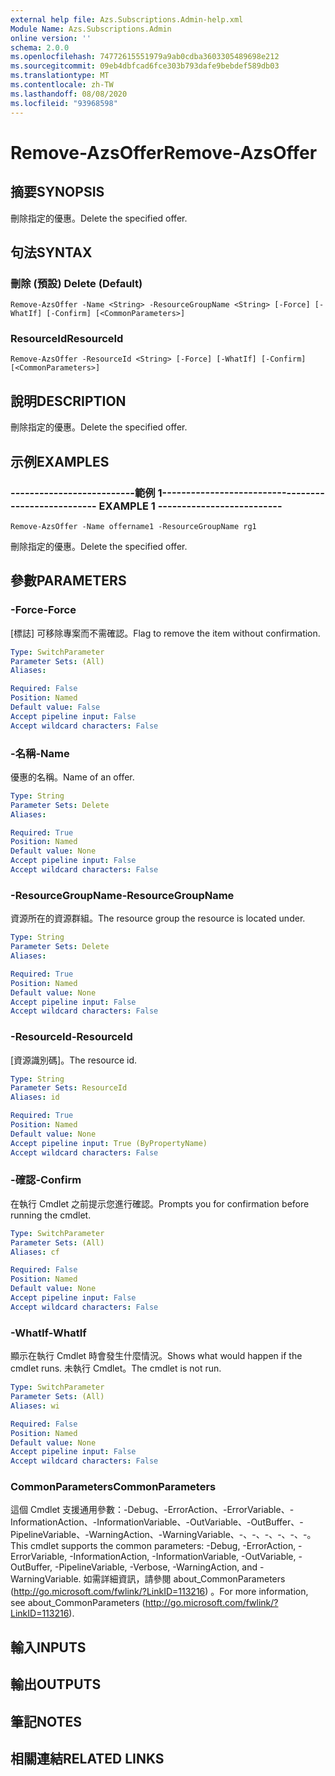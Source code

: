 ```yaml
---
external help file: Azs.Subscriptions.Admin-help.xml
Module Name: Azs.Subscriptions.Admin
online version: ''
schema: 2.0.0
ms.openlocfilehash: 74772615551979a9ab0cdba3603305489698e212
ms.sourcegitcommit: 09eb4dbfcad6fce303b793dafe9bebdef589db03
ms.translationtype: MT
ms.contentlocale: zh-TW
ms.lasthandoff: 08/08/2020
ms.locfileid: "93968598"
---
```

# <span data-ttu-id="e82e1-101">Remove-AzsOffer</span><span class="sxs-lookup"><span data-stu-id="e82e1-101">Remove-AzsOffer</span></span>

## <span data-ttu-id="e82e1-102">摘要</span><span class="sxs-lookup"><span data-stu-id="e82e1-102">SYNOPSIS</span></span>
<span data-ttu-id="e82e1-103">刪除指定的優惠。</span><span class="sxs-lookup"><span data-stu-id="e82e1-103">Delete the specified offer.</span></span>

## <span data-ttu-id="e82e1-104">句法</span><span class="sxs-lookup"><span data-stu-id="e82e1-104">SYNTAX</span></span>

### <span data-ttu-id="e82e1-105">刪除 (預設) </span><span class="sxs-lookup"><span data-stu-id="e82e1-105">Delete (Default)</span></span>
```
Remove-AzsOffer -Name <String> -ResourceGroupName <String> [-Force] [-WhatIf] [-Confirm] [<CommonParameters>]
```

### <span data-ttu-id="e82e1-106">ResourceId</span><span class="sxs-lookup"><span data-stu-id="e82e1-106">ResourceId</span></span>
```
Remove-AzsOffer -ResourceId <String> [-Force] [-WhatIf] [-Confirm] [<CommonParameters>]
```

## <span data-ttu-id="e82e1-107">說明</span><span class="sxs-lookup"><span data-stu-id="e82e1-107">DESCRIPTION</span></span>
<span data-ttu-id="e82e1-108">刪除指定的優惠。</span><span class="sxs-lookup"><span data-stu-id="e82e1-108">Delete the specified offer.</span></span>

## <span data-ttu-id="e82e1-109">示例</span><span class="sxs-lookup"><span data-stu-id="e82e1-109">EXAMPLES</span></span>

### <span data-ttu-id="e82e1-110">--------------------------範例 1--------------------------</span><span class="sxs-lookup"><span data-stu-id="e82e1-110">-------------------------- EXAMPLE 1 --------------------------</span></span>
```
Remove-AzsOffer -Name offername1 -ResourceGroupName rg1
```

<span data-ttu-id="e82e1-111">刪除指定的優惠。</span><span class="sxs-lookup"><span data-stu-id="e82e1-111">Delete the specified offer.</span></span>

## <span data-ttu-id="e82e1-112">參數</span><span class="sxs-lookup"><span data-stu-id="e82e1-112">PARAMETERS</span></span>

### <span data-ttu-id="e82e1-113">-Force</span><span class="sxs-lookup"><span data-stu-id="e82e1-113">-Force</span></span>
<span data-ttu-id="e82e1-114">[標誌] 可移除專案而不需確認。</span><span class="sxs-lookup"><span data-stu-id="e82e1-114">Flag to remove the item without confirmation.</span></span>

```yaml
Type: SwitchParameter
Parameter Sets: (All)
Aliases: 

Required: False
Position: Named
Default value: False
Accept pipeline input: False
Accept wildcard characters: False
```

### <span data-ttu-id="e82e1-115">-名稱</span><span class="sxs-lookup"><span data-stu-id="e82e1-115">-Name</span></span>
<span data-ttu-id="e82e1-116">優惠的名稱。</span><span class="sxs-lookup"><span data-stu-id="e82e1-116">Name of an offer.</span></span>

```yaml
Type: String
Parameter Sets: Delete
Aliases: 

Required: True
Position: Named
Default value: None
Accept pipeline input: False
Accept wildcard characters: False
```

### <span data-ttu-id="e82e1-117">-ResourceGroupName</span><span class="sxs-lookup"><span data-stu-id="e82e1-117">-ResourceGroupName</span></span>
<span data-ttu-id="e82e1-118">資源所在的資源群組。</span><span class="sxs-lookup"><span data-stu-id="e82e1-118">The resource group the resource is located under.</span></span>

```yaml
Type: String
Parameter Sets: Delete
Aliases: 

Required: True
Position: Named
Default value: None
Accept pipeline input: False
Accept wildcard characters: False
```

### <span data-ttu-id="e82e1-119">-ResourceId</span><span class="sxs-lookup"><span data-stu-id="e82e1-119">-ResourceId</span></span>
<span data-ttu-id="e82e1-120">[資源識別碼]。</span><span class="sxs-lookup"><span data-stu-id="e82e1-120">The resource id.</span></span>

```yaml
Type: String
Parameter Sets: ResourceId
Aliases: id

Required: True
Position: Named
Default value: None
Accept pipeline input: True (ByPropertyName)
Accept wildcard characters: False
```

### <span data-ttu-id="e82e1-121">-確認</span><span class="sxs-lookup"><span data-stu-id="e82e1-121">-Confirm</span></span>
<span data-ttu-id="e82e1-122">在執行 Cmdlet 之前提示您進行確認。</span><span class="sxs-lookup"><span data-stu-id="e82e1-122">Prompts you for confirmation before running the cmdlet.</span></span>

```yaml
Type: SwitchParameter
Parameter Sets: (All)
Aliases: cf

Required: False
Position: Named
Default value: None
Accept pipeline input: False
Accept wildcard characters: False
```

### <span data-ttu-id="e82e1-123">-WhatIf</span><span class="sxs-lookup"><span data-stu-id="e82e1-123">-WhatIf</span></span>
<span data-ttu-id="e82e1-124">顯示在執行 Cmdlet 時會發生什麼情況。</span><span class="sxs-lookup"><span data-stu-id="e82e1-124">Shows what would happen if the cmdlet runs.</span></span>
<span data-ttu-id="e82e1-125">未執行 Cmdlet。</span><span class="sxs-lookup"><span data-stu-id="e82e1-125">The cmdlet is not run.</span></span>

```yaml
Type: SwitchParameter
Parameter Sets: (All)
Aliases: wi

Required: False
Position: Named
Default value: None
Accept pipeline input: False
Accept wildcard characters: False
```

### <span data-ttu-id="e82e1-126">CommonParameters</span><span class="sxs-lookup"><span data-stu-id="e82e1-126">CommonParameters</span></span>
<span data-ttu-id="e82e1-127">這個 Cmdlet 支援通用參數：-Debug、-ErrorAction、-ErrorVariable、-InformationAction、-InformationVariable、-OutVariable、-OutBuffer、-PipelineVariable、-WarningAction、-WarningVariable、-、-、-、-、-、-。</span><span class="sxs-lookup"><span data-stu-id="e82e1-127">This cmdlet supports the common parameters: -Debug, -ErrorAction, -ErrorVariable, -InformationAction, -InformationVariable, -OutVariable, -OutBuffer, -PipelineVariable, -Verbose, -WarningAction, and -WarningVariable.</span></span> <span data-ttu-id="e82e1-128">如需詳細資訊，請參閱 about_CommonParameters (http://go.microsoft.com/fwlink/?LinkID=113216) 。</span><span class="sxs-lookup"><span data-stu-id="e82e1-128">For more information, see about_CommonParameters (http://go.microsoft.com/fwlink/?LinkID=113216).</span></span>

## <span data-ttu-id="e82e1-129">輸入</span><span class="sxs-lookup"><span data-stu-id="e82e1-129">INPUTS</span></span>

## <span data-ttu-id="e82e1-130">輸出</span><span class="sxs-lookup"><span data-stu-id="e82e1-130">OUTPUTS</span></span>

## <span data-ttu-id="e82e1-131">筆記</span><span class="sxs-lookup"><span data-stu-id="e82e1-131">NOTES</span></span>

## <span data-ttu-id="e82e1-132">相關連結</span><span class="sxs-lookup"><span data-stu-id="e82e1-132">RELATED LINKS</span></span>

